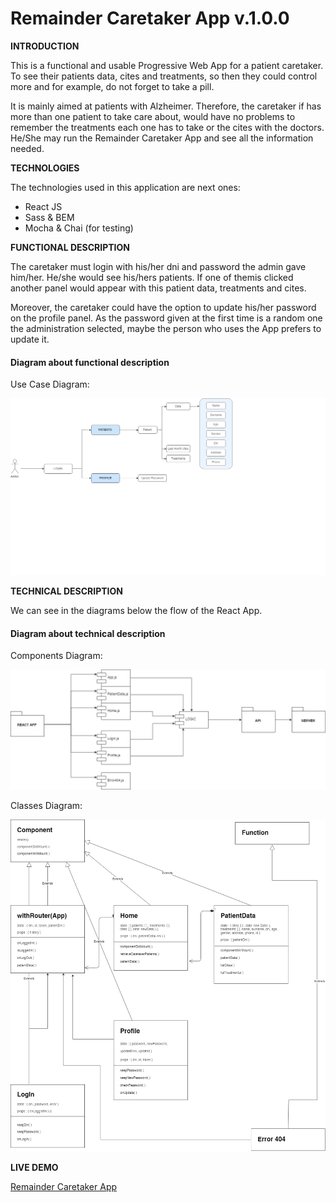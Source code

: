 # Remainder Caretaker App v.1.0.0

**INTRODUCTION**

This is a functional and usable Progressive Web App for a patient caretaker. To see their patients data, cites and treatments, so then they could control more and for example, do not forget to take a pill. 

It is mainly aimed at patients with Alzheimer. Therefore, the caretaker if has more than one patient to take care about, would have no problems to remember the treatments each one has to take or the cites with the doctors. He/She may run the Remainder Caretaker App and see all the information needed.


**TECHNOLOGIES**

The technologies used in this application are next ones:

- React JS
- Sass & BEM
- Mocha & Chai (for testing)


**FUNCTIONAL DESCRIPTION**

The caretaker must login with his/her dni and password the admin gave him/her. He/she would see his/hers patients. If one of themis clicked another panel would appear with this patient data, treatments and cites. 

Moreover, the caretaker could have the option to update his/her password on the profile panel. As the password given at the first time is a random one the administration selected, maybe the person who uses the App prefers to update it.

#### Diagram about functional description

Use Case Diagram:

![UseCaseCaretaker](images/UseCaseCaretaker.png)


**TECHNICAL DESCRIPTION**

We can see in the diagrams below the flow of the React App.


#### Diagram about technical description


Components Diagram:

![ComponentsCaretaker](images/ComponentsCaretaker.png)

Classes Diagram:

![ClassDiagramCaretaker](images/ClassDiagramCaretaker.png)



**LIVE DEMO**

[Remainder Caretaker App](https://remainder-app-caretaker.surge.sh)
